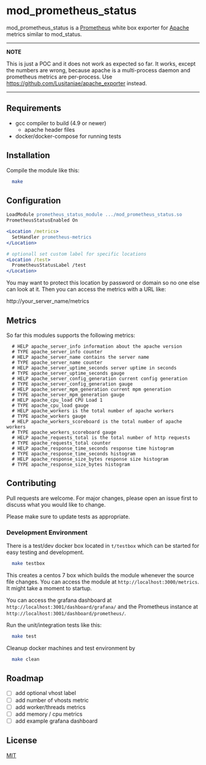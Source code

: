 # mod_prometheus_status

mod_prometheus_status is a [Prometheus](https://prometheus.io/) white box exporter for [Apache](https://httpd.apache.org/) metrics similar to mod_status.

---
**NOTE**

This is just a POC and it does not work as expected so far. It works, except the numbers are wrong, because apache is a multi-process daemon and prometheus metrics are per-process.
Use https://github.com/Lusitaniae/apache_exporter instead.

---

## Requirements

  - gcc compiler to build (4.9 or newer)
    - apache header files
  - docker/docker-compose for running tests

## Installation

Compile the module like this:

```bash
  make
```

## Configuration

```apache
LoadModule prometheus_status_module .../mod_prometheus_status.so
PrometheusStatusEnabled On

<Location /metrics>
  SetHandler prometheus-metrics
</Location>

# optionall set custom label for specific locations
<Location /test>
  PrometheusStatusLabel /test
</Location>
```

You may want to protect this location by password or domain so no one
else can look at it. Then you can access the metrics with a URL like:

http://your_server_name/metrics

## Metrics

So far this modules supports the following metrics:

```
  # HELP apache_server_info information about the apache version
  # TYPE apache_server_info counter
  # HELP apache_server_name contains the server name
  # TYPE apache_server_name counter
  # HELP apache_server_uptime_seconds server uptime in seconds
  # TYPE apache_server_uptime_seconds gauge
  # HELP apache_server_config_generation current config generation
  # TYPE apache_server_config_generation gauge
  # HELP apache_server_mpm_generation current mpm generation
  # TYPE apache_server_mpm_generation gauge
  # HELP apache_cpu_load CPU Load 1
  # TYPE apache_cpu_load gauge
  # HELP apache_workers is the total number of apache workers
  # TYPE apache_workers gauge
  # HELP apache_workers_scoreboard is the total number of apache workers
  # TYPE apache_workers_scoreboard gauge
  # HELP apache_requests_total is the total number of http requests
  # TYPE apache_requests_total counter
  # HELP apache_response_time_seconds response time histogram
  # TYPE apache_response_time_seconds histogram
  # HELP apache_response_size_bytes response size histogram
  # TYPE apache_response_size_bytes histogram
```

## Contributing
Pull requests are welcome. For major changes, please open an issue first to discuss
what you would like to change.

Please make sure to update tests as appropriate.

### Development Environment

There is a test/dev docker box located in `t/testbox` which can be started for
easy testing and development.

```bash
  make testbox
```

This creates a centos 7 box which builds the module whenever the source file changes.
You can access the module at `http://localhost:3000/metrics`. It might take a moment
to startup.

You can access the grafana dashboard at `http://localhost:3001/dashboard/grafana/` and the
Prometheus instance at `http://localhost:3001/dashboard/prometheus/`.

Run the unit/integration tests like this:

```bash
  make test
```

Cleanup docker machines and test environment by

```bash
  make clean
```

## Roadmap

  - [ ] add optional vhost label
  - [ ] add number of vhosts metric
  - [ ] add worker/threads metrics
  - [ ] add memory / cpu metrics
  - [ ] add example grafana dashboard

## License
[MIT](https://choosealicense.com/licenses/mit/)
